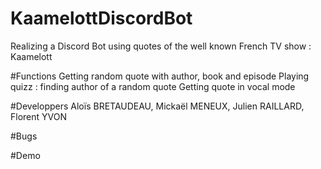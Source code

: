 # KaamelottDiscordBot
Realizing a Discord Bot using quotes of the well known French TV show : Kaamelott

#Functions
Getting random quote with author, book and episode
Playing quizz : finding author of a random quote
Getting quote in vocal mode

#Developpers
Aloïs BRETAUDEAU, Mickaël MENEUX, Julien RAILLARD, Florent YVON

#Bugs

#Demo
